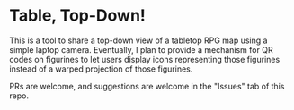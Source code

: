 # Table, Top-Down!

This is a tool to share a top-down view of a tabletop RPG map using a simple laptop camera.
Eventually, I plan to provide a mechanism for QR codes on figurines to let users display icons representing those figurines instead of a warped projection of those figurines.

PRs are welcome, and suggestions are welcome in the "Issues" tab of this repo.
